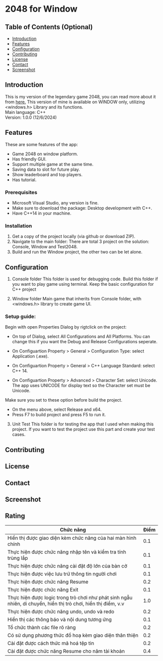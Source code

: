 # 2048 for Window

## Table of Contents (Optional)
- [Introduction](#introduction)
- [Features](#features)
- [Configuration](#configuration)
- [Contributing](#contributing)
- [License](#license)
- [Contact](#contact)
- [Screenshot](#screenshot)


## Introduction

This is my version of the legendary game 2048, you can read more about it from [here.](https://en.wikipedia.org/wiki/2048_(video_game))  
This version of mine is available on WINDOW only, utilizing <windows.h> Library and its functions.  
Main language: C++  
Version: 1.0.0 (12/6/2024)  

## Features
These are some features of the app:
- Game 2048 on window platform.  
- Has friendly GUI.  
- Support multiple game at the same time.  
- Saving data to slot for future play.  
- Show leaderboard and top players.  
- Has tutorial.

### Prerequisites
- Microsoft Visual Studio, any version is fine.
- Make sure to download the package: Desktop development with C++.
- Have C++14 in your machine.
  
### Installation
1. Get a copy of the project locally (via github or download ZIP).
2. Navigate to the main folder: There are total 3 project on the solution: Console, Window and Test2048.
3. Build and run the Window project, the other two can be let alone.

## Configuration
1. Console folder
This folder is used for debugging code.
Build this folder if you want to play game using terminal.
Keep the basic configuration for C++ project

3. Window folder
Main game that inherits from Console folder, with <windows.h> library to create game UI.

### Setup guide: 
Begin with open Properties Dialog by rigtclick on the project:

- On top of Dialog, select All Configurations and All Platforms.
You can change this if you want the Debug and Release Configurations seperate.

- On Configuartion Property > General > Configuration Type: select Application (.exe).

- On Configuartion Property > General > C++ Language Standard: select C++ 14.

- On Configuartion Property > Advanced > Character Set: select Unicode.
The app uses UNICODE for display text so the Character set must be Unicode.

Make sure you set to these option before build the project.
- On the menu above, select Release and x64.
- Press F7 to build project and press F5 to run it.
  
3. Unit Test
This folder is for testing the app that I used when making this project.
If you want to test the project use this part and create your test cases.

## Contributing
## License
## Contact

## Screenshot
## Rating

| Chức năng                                                                                 | Điểm |
|-------------------------------------------------------------------------------------------|------|
| Hiển thị được giao diện kèm chức năng của hai màn hình chính                               | 0.1  |
| Thực hiện được chức năng nhập tên và kiểm tra tính trùng lắp                              | 0.1  |
| Thực hiện được chức năng cài đặt độ lớn của bàn cờ                                        | 0.1  |
| Thực hiện được việc lưu trữ thông tin người chơi                                          | 0.1  |
| Thực hiện được chức năng Resume                                                           | 0.2  |
| Thực hiện được chức năng Exit                                                             | 0.1  |
| Thực hiện được logic trong trò chơi như phát sinh ngẫu nhiên, di chuyển, hiển thị trò chơi, hiển thị điểm, v.v | 1.0  |
| Thực hiện được chức năng undo, undo và redo                                               | 0.2  |
| Hiển thị các thông báo và nội dung tương ứng                                              | 0.1  |
| Tổ chức thành các file rõ ràng                                                            | 0.2  |
| Có sử dụng phương thức đồ hoạ kèm giao diện thân thiện                                    | 0.2  |
| Cài đặt được cách thức mã hoá tệp tin                                                     | 0.2  |
| Cài đặt được chức năng Resume cho năm tài khoản                                           | 0.4  |
